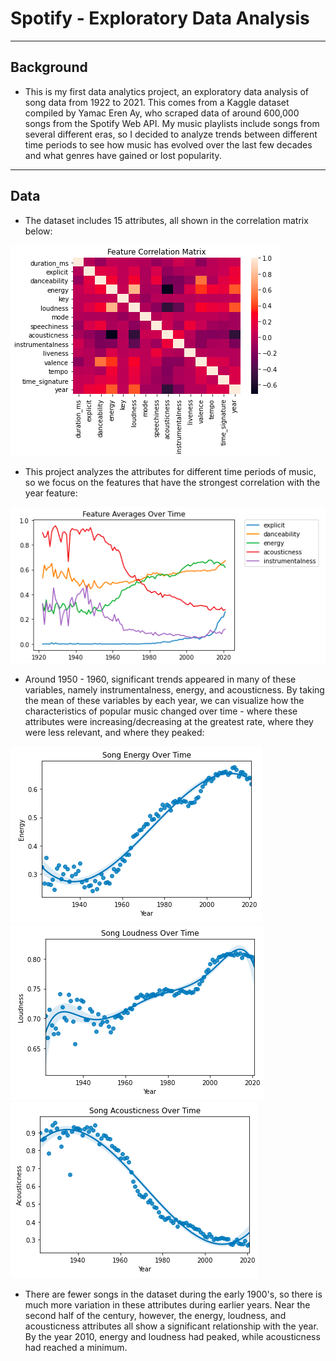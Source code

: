 # Spotify - Exploratory Data Analysis
---
## Background
* This is my first data analytics project, an exploratory data analysis of song data from 1922 to 2021. This comes from a Kaggle dataset compiled by Yamac Eren Ay, who scraped data of around 600,000 songs from the Spotify Web API. My music playlists include songs from several different eras, so I decided to analyze trends between different time periods to see how music has evolved over the last few decades and what genres have gained or lost popularity.
---
## Data
* The dataset includes 15 attributes, all shown in the correlation matrix below:

![](/images/corr_matrix.png)


* This project analyzes the attributes for different time periods of music, so we focus on the features that have the strongest correlation with the year feature:

![](/images/lineplot.png)

* Around 1950 - 1960, significant trends appeared in many of these variables, namely instrumentalness, energy, and acousticness. By taking the mean of these variables by each year, we can visualize how the characteristics of popular music changed over time - where these attributes were increasing/decreasing at the greatest rate, where they were less relevant, and where they peaked:

![](/images/energy.png)
![](/images/loudness.png)
![](/images/acousticness.png)

* There are fewer songs in the dataset during the early 1900's, so there is much more variation in these attributes during earlier years. Near the second half of the century, however, the energy, loudness, and acousticness attributes all show a significant relationship with the year. By the year 2010, energy and loudness had peaked, while acousticness had reached a minimum.
